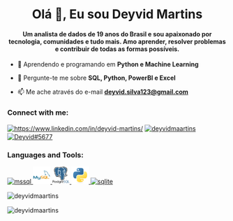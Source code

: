 <h1 align="center">Olá 👋, Eu sou Deyvid Martins</h1>
<h4 align="center">Um analista de dados de 19 anos do Brasil e sou apaixonado por tecnologia, comunidades e tudo mais. Amo aprender, resolver problemas e contribuir de todas as formas possíveis.</h4>

- 🌱 Aprendendo e programando em **Python e Machine Learning**

- 💬 Pergunte-te me sobre **SQL, Python, PowerBI e Excel**

- 📫 Me ache através do e-mail **deyvid.silva123@gmail.com**

<h3 align="left">Connect with me:</h3>
<p align="left">
<a href="https://linkedin.com/in/https://www.linkedin.com/in/deyvid-martins/" target="blank"><img align="center" src="https://raw.githubusercontent.com/rahuldkjain/github-profile-readme-generator/master/src/images/icons/Social/linked-in-alt.svg" alt="https://www.linkedin.com/in/deyvid-martins/" height="30" width="40" /></a>
<a href="https://instagram.com/deyvidmaartins" target="blank"><img align="center" src="https://raw.githubusercontent.com/rahuldkjain/github-profile-readme-generator/master/src/images/icons/Social/instagram.svg" alt="deyvidmaartins" height="30" width="40" /></a>
<a href="https://discord.gg/Deyvid#5677" target="blank"><img align="center" src="https://raw.githubusercontent.com/rahuldkjain/github-profile-readme-generator/master/src/images/icons/Social/discord.svg" alt="Deyvid#5677" height="30" width="40" /></a>
</p>

<h3 align="left">Languages and Tools:</h3>
<p align="left"> <a href="https://www.microsoft.com/en-us/sql-server" target="_blank" rel="noreferrer"> <img src="https://www.svgrepo.com/show/303229/microsoft-sql-server-logo.svg" alt="mssql" width="40" height="40"/> </a> <a href="https://www.mysql.com/" target="_blank" rel="noreferrer"> <img src="https://raw.githubusercontent.com/devicons/devicon/master/icons/mysql/mysql-original-wordmark.svg" alt="mysql" width="40" height="40"/> </a> <a href="https://www.postgresql.org" target="_blank" rel="noreferrer"> <img src="https://raw.githubusercontent.com/devicons/devicon/master/icons/postgresql/postgresql-original-wordmark.svg" alt="postgresql" width="40" height="40"/> </a> <a href="https://www.python.org" target="_blank" rel="noreferrer"> <img src="https://raw.githubusercontent.com/devicons/devicon/master/icons/python/python-original.svg" alt="python" width="40" height="40"/> </a> <a href="https://www.sqlite.org/" target="_blank" rel="noreferrer"> <img src="https://www.vectorlogo.zone/logos/sqlite/sqlite-icon.svg" alt="sqlite" width="40" height="40"/> </a> </p>

<p><img align="center" src="https://github-readme-stats.vercel.app/api/top-langs?username=deyvidmaartins&show_icons=true&locale=en&layout=compact" alt="deyvidmaartins" /></p>

<p><img align="center" src="https://github-readme-streak-stats.herokuapp.com/?user=deyvidmaartins&" alt="deyvidmaartins" /></p>
